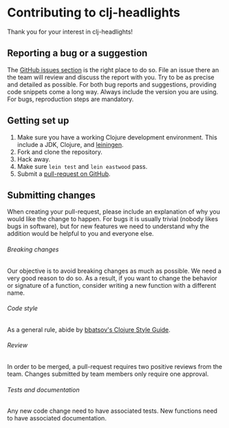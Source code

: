 # Contributing to clj-headlights

Thank you for your interest in clj-headlights!

## Reporting a bug or a suggestion

The [GitHub issues section](https://github.com/zendesk/clj-headlights/issues) is the right place to do so. File an issue there an the team will review and discuss the report with you. Try to be as precise and detailed as possible. For both bug reports and suggestions, providing code snippets come a long way. Always include the version you are using. For bugs, reproduction steps are mandatory.

## Getting set up

1. Make sure you have a working Clojure development environment. This include a JDK, Clojure, and [leiningen](https://github.com/technomancy/leiningen). 
2. Fork and clone the repository.
3. Hack away.
4. Make sure `lein test` and `lein eastwood` pass.
5. Submit a [pull-request on GitHub](https://github.com/zendesk/clj-headlights/pulls).

## Submitting changes

When creating your pull-request, please include an explanation of why you would like the change to happen. For bugs it is usually trivial (nobody likes bugs in software), but for new features we need to understand why the addition would be helpful to you and everyone else.

###### Breaking changes

Our objective is to avoid breaking changes as much as possible. We need a very good reason to do so. As a result, if you want to change the behavior or signature of a function, consider writing a new function with a different name.

###### Code style

As a general rule, abide by [bbatsov's Clojure Style Guide](https://github.com/bbatsov/clojure-style-guide).

###### Review

In order to be merged, a pull-request requires two positive reviews from the team. Changes submitted by team members only require one approval.

###### Tests and documentation

Any new code change need to have associated tests. New functions need to have associated documentation.

